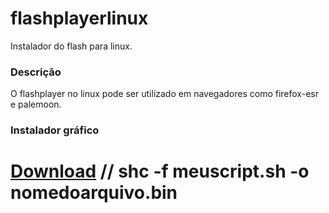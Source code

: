 # flashplayerlinux
Instalador do flash para linux.
### Descrição
O flashplayer no linux pode ser utilizado em navegadores como firefox-esr e palemoon.
### Instalador gráfico 
# [Download](https://github.com/proxlu/flashplayerlinux/raw/main/flashplayer.bin) // shc -f meuscript.sh -o nomedoarquivo.bin
